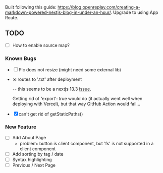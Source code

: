 Built following this guide: https://blog.openreplay.com/creating-a-markdown-powered-nextjs-blog-in-under-an-hour/. Upgrade to using App Route.

## TODO

- [ ] How to enable source map?

### Known Bugs
- [ ] Pic does not resize (might need some external lib)
- [x] <Link href="/"> routes to '.txt' after deployment 
    
    -- this seems to be a nextjs 13.3 [issue](https://github.com/vercel/next.js/issues/48996#issuecomment-1532693355). 
    
    Getting rid of 'export': true would do (it actually went well when deploying with Vercel), but that way GitHub Action would fail...

- [x] can't get rid of getStaticPaths()

### New Feature
- [ ] Add About Page
    - problem: button is client component, but 'fs' is not supported in a client component
- [ ] Add sorting by tag / date
- [ ] Syntax highlighting
- [ ] Previous / Next Page
